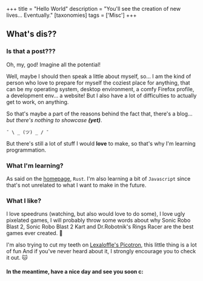 +++
title = "Hello World"
description = "You'll see the creation of new lives… Eventually."
[taxonomies]
tags = ['Misc']
+++

## What's dis??
### Is that a post???

Oh, my, god! Imagine all the potential!

Well, maybe I should then speak a little about myself, so… I am the kind of person who love to prepare for myself the coziest place for anything, that can be my operating system, desktop environment, a comfy Firefox profile, a development env… a website! But I also have a lot of difficulties to actually get to work, on anything.

So that's maybe a part of the reasons behind the fact that, there's a blog… *but there's nothing to showcase __(yet)__*.

 `¯ \ _ (ツ) _ / ¯`

But there's still a lot of stuff I would **love** to make, so that's why I'm learning programmation.

### What I'm learning?
As said on the [homepage](../..), `Rust`. I'm also learning a bit of `Javascript` since that's not unrelated to what I want to make in the future.

### What I like?
I love speedruns (watching, but also would love to do some), I love ugly pixelated games, I will probably throw some words about why Sonic Robo Blast 2, Sonic Robo Blast 2 Kart and Dr.Robotnik's Rings Racer are the best games ever created. 🦔

I'm also trying to cut my teeth on [Lexaloffle's Picotron](https://www.lexaloffle.com/picotron.php), this little thing is a lot of fun And if you've never heard about it, I strongly encourage you to check it out. 🐱

#### In the meantime, have a nice day and see you soon c: